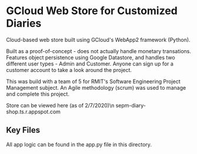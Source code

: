 # GCloud Web Store for Customized Diaries

Cloud-based web store built using GCloud's WebApp2 framework (Python).

Built as a proof-of-concept - does not actually handle monetary 
transations. Features object persistence using Google Datastore,
and handles two different user types - Admin and Customer. Anyone 
can sign up for a customer account to take a look around the project.

This was build with a team of 5 for RMIT's Software Engineering Project 
Management subject. An Agile methodology (scrum) was used to manage and 
complete this project.

Store can be viewed here (as of 2/7/2020)\n
sepm-diary-shop.ts.r.appspot.com

## Key Files
All app logic can be found in the app.py file in this directory.  
